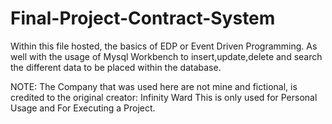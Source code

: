 # Final-Project-Contract-System

Within this file hosted, the basics of EDP or Event Driven Programming.
As well with the usage of Mysql Workbench to insert,update,delete and search the different data to be placed within the database.

NOTE: The Company that was used here are not mine and fictional, is credited to the original creator: Infinity Ward
This is only used for Personal Usage and For Executing a Project.
